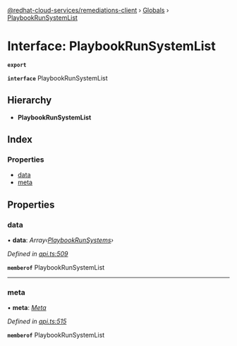 [@redhat-cloud-services/remediations-client](../README.md) › [Globals](../globals.md) › [PlaybookRunSystemList](playbookrunsystemlist.md)

# Interface: PlaybookRunSystemList

**`export`** 

**`interface`** PlaybookRunSystemList

## Hierarchy

* **PlaybookRunSystemList**

## Index

### Properties

* [data](playbookrunsystemlist.md#data)
* [meta](playbookrunsystemlist.md#meta)

## Properties

###  data

• **data**: *Array‹[PlaybookRunSystems](playbookrunsystems.md)›*

*Defined in [api.ts:509](https://github.com/fhlavac/javascript-clients/blob/master/packages/remediations/api.ts#L509)*

**`memberof`** PlaybookRunSystemList

___

###  meta

• **meta**: *[Meta](meta.md)*

*Defined in [api.ts:515](https://github.com/fhlavac/javascript-clients/blob/master/packages/remediations/api.ts#L515)*

**`memberof`** PlaybookRunSystemList
